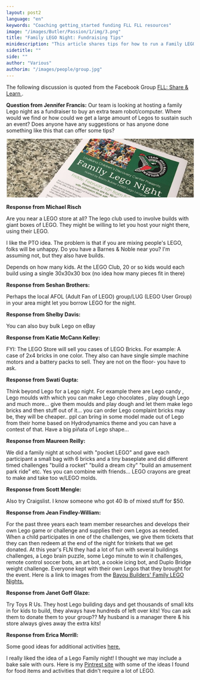 ```yaml
---
layout: post2
language: "en"
keywords: "Coaching getting_started funding FLL FLL resources"
image: "/images/Butler/Passion/1/img/3.png"
title: "Family LEGO Night: Fundraising Tips"
minidescription: "This article shares tips for how to run a Family LEGO Night as a team fundraising activity."
sidetitle: ""
side: ""
author: "Various"
authorim: "/images/people/group.jpg"
---
```

The following discussion is quoted from the Facebook Group <a href="https://www.facebook.com/groups/FLLShareandLearn/">FLL: Share & Learn </a>.

<b>Question from 
Jennifer Francis:</b> Our team is looking at hosting a family Lego night as a fundraiser to buy an extra team robot/computer. Where would we find or how could we get a large amount of Legos to sustain such an event? Does anyone have any suggestions or has anyone done something like this that can offer some tips?

<img src="/images/coachcorner/FamilyLEGONight.jpg" style="max-width: 100%" />


**Response from Michael Risch**

Are you near a LEGO store at all? The lego club used to involve builds with giant boxes of LEGO. They might be willing to let you host your night there, using their LEGO.

I like the PTO idea. The problem is that if you are mixing people's LEGO, folks will be unhappy. Do you have a Barnes & Noble near you? I'm assuming not, but they also have builds.

Depends on how many kids. At the LEGO Club, 20 or so kids would each build using a single 30x30x30 box (no idea how many pieces fit in there)

**Response from Seshan Brothers:**

Perhaps the local AFOL (Adult Fan of LEGO) group/LUG (LEGO User Group) in your area might let you borrow LEGO for the night.

**Response from Shelby Davis:**

You can also buy bulk Lego on eBay

**Response from Katie McCann Kelley:**

FYI: The LEGO Store will sell you cases of LEGO Bricks. For example: A case of 2x4 bricks in one color. They also can have single simple machine motors and a battery packs to sell. They are not on the floor- you have to ask.

**Response from Swati Gupta:**

Think beyond Lego for a Lego night. For example there are Lego candy , Lego moulds with which you can make Lego chocolates , play dough Lego and much more... give them moulds and play dough and let them make lego bricks and then stuff out of it... you can order Lego complaint bricks may be, they will be cheaper.. ppl can bring in some model made out of Lego from their home based on Hydrodynamics theme and you can have a contest of that. Have a big piñata of Lego shape...

**Response from Maureen Reilly:**
 
We did a family night at school with "pocket LEGO" and gave each participant a small bag with 6 bricks and a tiny baseplate and did different timed challenges "build a rocket" "build a dream city" "build an amusement park ride" etc. Yes you can combine with friends... LEGO crayons are great to make and take too w/LEGO molds.

**Response from Scott Mengle:**

 Also try Craigslist. I know someone who got 40 lb of mixed stuff for $50.

**Response from Jean Findley-William:**

For the past three years each team member researches and develops their own Lego game or challenge and supplies their own Legos as needed. When a child participates in one of the challenges, we give them tickets that they can then redeem at the end of the night for trinkets that we get donated. At this year's FLN they had a lot of fun with several buildings challenges, a Lego brain puzzle, some Lego minute to win it challenges, remote control soccer bots, an art bot, a cookie icing bot, and Duplo Bridge weight challenge. Everyone kept with their own Legos that they brought for the event. Here is a link to images from the <a href="https://www.family-lego-night.bayoubuilders.org/page">Bayou Builders' Family LEGO Nights.</a>

**Response from Janet Goff Glaze:**

Try Toys R Us. They host Lego building days and get thousands of small kits in for kids to build, they always have hundreds of left over kits! You can ask them to donate them to your group?? My husband is a manager there & his store always gives away the extra kits!

**Response from Erica Morrill:**

Some good ideas for additional activities <a href="https://sunflowerstorytime.com/2014/03/07/lego-family-night-2/"> here.</a>

I really liked the idea of a Lego Family night! I thought we may include a bake sale with ours. Here is my <a href="https://www.pinterest.com/ericaannem/lego-family-night/">Pintrest site</a> with some of the ideas I found for food items and activities that didn't require a lot of LEGO. 

